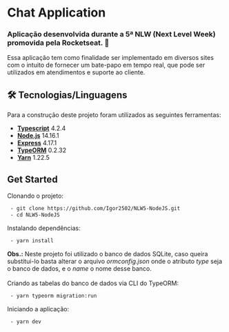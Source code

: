# Chat Application

### Aplicação desenvolvida durante a 5ª NLW (Next Level Week) promovida pela Rocketseat. 🚀

Essa aplicação tem como finalidade ser implementado em diversos sites com o intuito de fornecer um bate-papo em tempo real, 
que pode ser utilizados em atendimentos e suporte ao cliente.

## 🛠 Tecnologias/Linguagens
Para a construção deste projeto foram utilizados as seguintes ferramentas:
* [__Typescript__](https://www.typescriptlang.org/)  4.2.4
* [__Node.js__](https://nodejs.org/en/)  14.16.1
* [__Express__](https://expressjs.com/pt-br/)  4.17.1
* [__TypeORM__](https://typeorm.io/)  0.2.32
* [__Yarn__](https://yarnpkg.com/)  1.22.5

## Get Started
Clonando o projeto:
~~~bash
 - git clone https://github.com/Igor2502/NLW5-NodeJS.git
 - cd NLW5-NodeJS
~~~
Instalando dependências:
~~~bash
 - yarn install
~~~
__Obs.:__ Neste projeto foi utilizado o banco de dados SQLite, caso queira substitui-lo basta alterar o arquivo _ormconfig.json_ 
onde o atributo _type_ seja o banco de dados, e o _name_ o nome desse banco.
<br><br>
Criando as tabelas do banco de dados via CLI do TypeORM:
~~~bash
 - yarn typeorm migration:run
~~~
Iniciando a aplicação:
~~~bash
 - yarn dev
~~~
<br>
